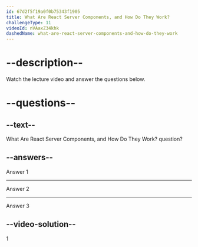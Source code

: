 ```yaml
---
id: 67d2f5f19a0f0b75343f1905
title: What Are React Server Components, and How Do They Work?
challengeType: 11
videoId: nVAaxZ34khk
dashedName: what-are-react-server-components-and-how-do-they-work
---
```


# --description--

Watch the lecture video and answer the questions below.

# --questions--

## --text--

What Are React Server Components, and How Do They Work? question?

## --answers--

Answer 1

---

Answer 2

---

Answer 3

## --video-solution--

1
